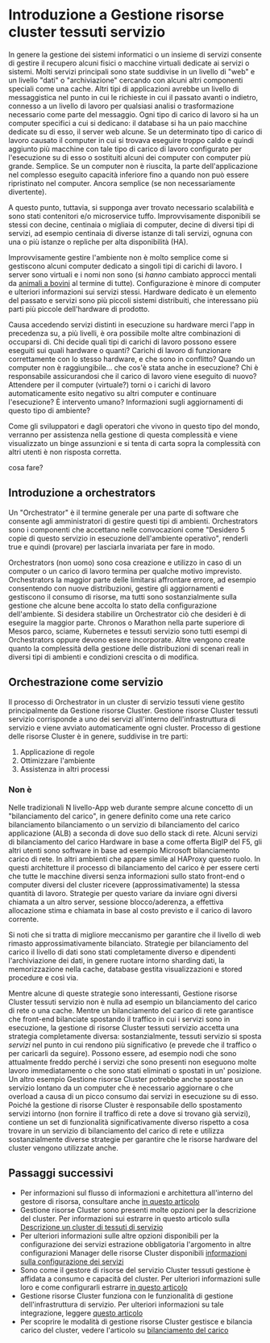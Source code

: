 <properties
   pageTitle="Introduzione a Gestione risorse Cluster tessuti servizio | Microsoft Azure"
   description="Introduzione alla gestione risorse servizio tessuti Cluster."
   services="service-fabric"
   documentationCenter=".net"
   authors="masnider"
   manager="timlt"
   editor=""/>

<tags
   ms.service="Service-Fabric"
   ms.devlang="dotnet"
   ms.topic="article"
   ms.tgt_pltfrm="NA"
   ms.workload="NA"
   ms.date="08/19/2016"
   ms.author="masnider"/>

# <a name="introducing-the-service-fabric-cluster-resource-manager"></a>Introduzione a Gestione risorse cluster tessuti servizio
In genere la gestione dei sistemi informatici o un insieme di servizi consente di gestire il recupero alcuni fisici o macchine virtuali dedicate ai servizi o sistemi. Molti servizi principali sono state suddivise in un livello di "web" e un livello "dati" o "archiviazione" cercando con alcuni altri componenti speciali come una cache. Altri tipi di applicazioni avrebbe un livello di messaggistica nel punto in cui le richieste in cui il passato avanti o indietro, connesso a un livello di lavoro per qualsiasi analisi o trasformazione necessario come parte del messaggio. Ogni tipo di carico di lavoro si ha un computer specifici a cui si dedicano: il database si ha un paio macchine dedicate su di esso, il server web alcune. Se un determinato tipo di carico di lavoro causato il computer in cui si trovava eseguire troppo caldo e quindi aggiunto più macchine con tale tipo di carico di lavoro configurato per l'esecuzione su di esso o sostituiti alcuni dei computer con computer più grande. Semplice. Se un computer non è riuscita, la parte dell'applicazione nel complesso eseguito capacità inferiore fino a quando non può essere ripristinato nel computer. Ancora semplice (se non necessariamente divertente).

A questo punto, tuttavia, si supponga aver trovato necessario scalabilità e sono stati contenitori e/o microservice tuffo. Improvvisamente disponibili se stessi con decine, centinaia o migliaia di computer, decine di diversi tipi di servizi, ad esempio centinaia di diverse istanze di tali servizi, ognuna con una o più istanze o repliche per alta disponibilità (HA).

Improvvisamente gestire l'ambiente non è molto semplice come si gestiscono alcuni computer dedicato a singoli tipi di carichi di lavoro. I server sono virtuali e i nomi non sono (si *hanno* cambiato approcci mentali da [animali a bovini](http://www.slideshare.net/randybias/architectures-for-open-and-scalable-clouds/20) al termine di tutte). Configurazione è minore di computer e ulteriori informazioni sui servizi stessi. Hardware dedicato è un elemento del passato e servizi sono più piccoli sistemi distribuiti, che interessano più parti più piccole dell'hardware di prodotto.

Causa accedendo servizi distinti in esecuzione su hardware merci l'app in precedenza su, a più livelli, è ora possibile molte altre combinazioni di occuparsi di. Chi decide quali tipi di carichi di lavoro possono essere eseguiti sui quali hardware o quanti? Carichi di lavoro di funzionare correttamente con lo stesso hardware, e che sono in conflitto? Quando un computer non è raggiungibile... che cos'è stata anche in esecuzione? Chi è responsabile assicurandosi che il carico di lavoro viene eseguito di nuovo? Attendere per il computer (virtuale?) torni o i carichi di lavoro automaticamente esito negativo su altri computer e continuare l'esecuzione? È intervento umano? Informazioni sugli aggiornamenti di questo tipo di ambiente?

Come gli sviluppatori e dagli operatori che vivono in questo tipo del mondo, verranno per assistenza nella gestione di questa complessità e viene visualizzato un binge assunzioni e si tenta di carta sopra la complessità con altri utenti è non risposta corretta.

cosa fare?

## <a name="introducing-orchestrators"></a>Introduzione a orchestrators
Un "Orchestrator" è il termine generale per una parte di software che consente agli amministratori di gestire questi tipi di ambienti. Orchestrators sono i componenti che accettano nelle convocazioni come "Desidero 5 copie di questo servizio in esecuzione dell'ambiente operativo", renderli true e quindi (provare) per lasciarla invariata per fare in modo.

Orchestrators (non uomo) sono cosa creazione e utilizzo in caso di un computer o un carico di lavoro termina per qualche motivo imprevisto. Orchestrators la maggior parte delle limitarsi affrontare errore, ad esempio consentendo con nuove distribuzioni, gestire gli aggiornamenti e gestiscono il consumo di risorse, ma tutti sono sostanzialmente sulla gestione che alcune bene accolta lo stato della configurazione dell'ambiente. Si desidera stabilire un Orchestrator ciò che desideri è di eseguire la maggior parte. Chronos o Marathon nella parte superiore di Mesos parco, sciame, Kubernetes e tessuti servizio sono tutti esempi di Orchestrators oppure devono essere incorporate. Altre vengono create quanto la complessità della gestione delle distribuzioni di scenari reali in diversi tipi di ambienti e condizioni crescita o di modifica.

## <a name="orchestration-as-a-service"></a>Orchestrazione come servizio
Il processo di Orchestrator in un cluster di servizio tessuti viene gestito principalmente da Gestione risorse Cluster. Gestione risorse Cluster tessuti servizio corrisponde a uno dei servizi all'interno dell'infrastruttura di servizio e viene avviato automaticamente ogni cluster.  Processo di gestione delle risorse Cluster è in genere, suddivise in tre parti:

1. Applicazione di regole
2. Ottimizzare l'ambiente
3. Assistenza in altri processi

### <a name="what-it-isnt"></a>Non è
Nelle tradizionali N livello-App web durante sempre alcune concetto di un "bilanciamento del carico", in genere definito come una rete carico bilanciamento bilanciamento o un servizio di bilanciamento del carico applicazione (ALB) a seconda di dove suo dello stack di rete. Alcuni servizi di bilanciamento del carico Hardware in base a come offerta BigIP del F5, gli altri utenti sono software in base ad esempio Microsoft bilanciamento carico di rete. In altri ambienti che appare simile al HAProxy questo ruolo. In questi architetture il processo di bilanciamento del carico è per essere certi che tutte le macchine diversi senza informazioni sullo stato front-end o computer diversi del cluster ricevere (approssimativamente) la stessa quantità di lavoro. Strategie per questo variare da inviare ogni diversi chiamata a un altro server, sessione blocco/aderenza, a effettiva allocazione stima e chiamata in base al costo previsto e il carico di lavoro corrente.

Si noti che si tratta di migliore meccanismo per garantire che il livello di web rimasto approssimativamente bilanciato. Strategie per bilanciamento del carico il livello di dati sono stati completamente diverso e dipendenti l'archiviazione dei dati, in genere ruotare intorno sharding dati, la memorizzazione nella cache, database gestita visualizzazioni e stored procedure e così via.

Mentre alcune di queste strategie sono interessanti, Gestione risorse Cluster tessuti servizio non è nulla ad esempio un bilanciamento del carico di rete o una cache. Mentre un bilanciamento del carico di rete garantisce che front-end bilanciate spostando il traffico in cui i servizi sono in esecuzione, la gestione di risorse Cluster tessuti servizio accetta una strategia completamente diversa: sostanzialmente, tessuti servizio si sposta *servizi* nel punto in cui rendono più significativo (e prevede che il traffico o per caricarli da seguire). Possono essere, ad esempio nodi che sono attualmente freddo perché i servizi che sono presenti non eseguono molte lavoro immediatamente o che sono stati eliminati o spostati in un' posizione. Un altro esempio Gestione risorse Cluster potrebbe anche spostare un servizio lontano da un computer che è necessario aggiornare o che overload a causa di un picco consumo dai servizi in esecuzione su di esso. Poiché la gestione di risorse Cluster è responsabile dello spostamento servizi intorno (non fornire il traffico di rete a dove si trovano già servizi), contiene un set di funzionalità significativamente diverso rispetto a cosa trovare in un servizio di bilanciamento del carico di rete e utilizza sostanzialmente diverse strategie per garantire che le risorse hardware del cluster vengono utilizzate anche.

## <a name="next-steps"></a>Passaggi successivi
- Per informazioni sul flusso di informazioni e architettura all'interno del gestore di risorsa, consultare anche [in questo articolo](service-fabric-cluster-resource-manager-architecture.md)
- Gestione risorse Cluster sono presenti molte opzioni per la descrizione del cluster. Per informazioni sui estrarre in questo articolo sulla [Descrizione un cluster di tessuti di servizio](service-fabric-cluster-resource-manager-cluster-description.md)
- Per ulteriori informazioni sulle altre opzioni disponibili per la configurazione dei servizi estrazione obbligatoria l'argomento in altre configurazioni Manager delle risorse Cluster disponibili [informazioni sulla configurazione dei servizi](service-fabric-cluster-resource-manager-configure-services.md)
- Sono come il gestore di risorse del servizio Cluster tessuti gestione è affidata a consumo e capacità del cluster. Per ulteriori informazioni sulle loro e come configurarli estrarre [in questo articolo](service-fabric-cluster-resource-manager-metrics.md)
- Gestione risorse Cluster funziona con le funzionalità di gestione dell'infrastruttura di servizio. Per ulteriori informazioni su tale integrazione, leggere [questo articolo](service-fabric-cluster-resource-manager-management-integration.md)
- Per scoprire le modalità di gestione risorse Cluster gestisce e bilancia carico del cluster, vedere l'articolo su [bilanciamento del carico](service-fabric-cluster-resource-manager-balancing.md)
